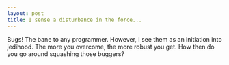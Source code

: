 ```yaml
---
layout: post
title: I sense a disturbance in the force...
---
```


Bugs! The bane to any programmer. However, I see them as an initiation into jedihood. The more you overcome, the more robust you get. How then do you go around squashing those buggers? 